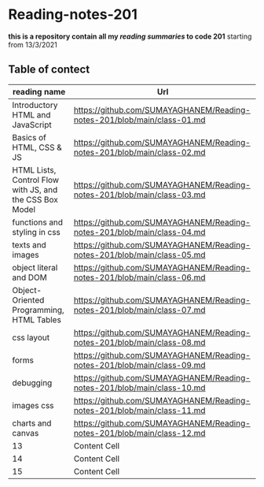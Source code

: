 # Reading-notes-201

**this is a repository contain all my *reading summaries* to code 201** 
starting from 13/3/2021

## Table of contect

| reading name  | Url |
| ------------- | ------------- |
|Introductory HTML and JavaScript| https://github.com/SUMAYAGHANEM/Reading-notes-201/blob/main/class-01.md|
|Basics of HTML, CSS & JS|https://github.com/SUMAYAGHANEM/Reading-notes-201/blob/main/class-02.md|
|HTML Lists, Control Flow with JS, and the CSS Box Model |https://github.com/SUMAYAGHANEM/Reading-notes-201/blob/main/class-03.md|
|functions and styling in css|https://github.com/SUMAYAGHANEM/Reading-notes-201/blob/main/class-04.md|
|texts and images | https://github.com/SUMAYAGHANEM/Reading-notes-201/blob/main/class-05.md |
|object literal and DOM|https://github.com/SUMAYAGHANEM/Reading-notes-201/blob/main/class-06.md|
|Object-Oriented Programming, HTML Tables |https://github.com/SUMAYAGHANEM/Reading-notes-201/blob/main/class-07.md|
|css layout |https://github.com/SUMAYAGHANEM/Reading-notes-201/blob/main/class-08.md|
|forms |https://github.com/SUMAYAGHANEM/Reading-notes-201/blob/main/class-09.md|
|debugging |https://github.com/SUMAYAGHANEM/Reading-notes-201/blob/main/class-10.md|
|images css         | https://github.com/SUMAYAGHANEM/Reading-notes-201/blob/main/class-11.md |
|charts and canvas           | https://github.com/SUMAYAGHANEM/Reading-notes-201/blob/main/class-12.md  |
|13             | Content Cell  |
|14             | Content Cell  |
|15             | Content Cell  |

